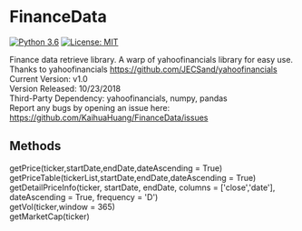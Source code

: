 # FinanceData  
[![Python 3.6](https://img.shields.io/badge/python-3.6-blue.svg)](https://www.python.org/downloads/release/python-360/) [![License: MIT](https://img.shields.io/badge/License-MIT-yellow.svg)](https://opensource.org/licenses/MIT)

Finance data retrieve library. A warp of yahoofinancials library for easy use. Thanks to yahoofinancials https://github.com/JECSand/yahoofinancials  
Current Version: v1.0  
Version Released: 10/23/2018  
Third-Party Dependency: yahoofinancials, numpy, pandas  
Report any bugs by opening an issue here: https://github.com/KaihuaHuang/FinanceData/issues  
## Methods
getPrice(ticker,startDate,endDate,dateAscending = True)  
getPriceTable(tickerList,startDate,endDate,dateAscending = True)  
getDetailPriceInfo(ticker, startDate, endDate, columns = ['close','date'], dateAscending = True, frequency = 'D')  
getVol(ticker,window = 365)  
getMarketCap(ticker)  

